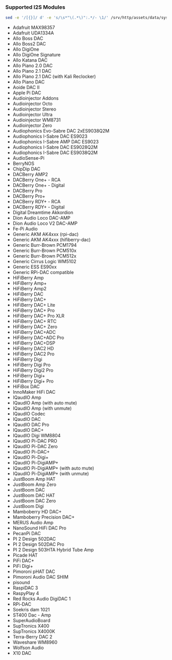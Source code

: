 ### Supported I2S Modules
```sh
sed -e '/[{}]/ d' -e 's/\s*"\(.*\)":.*/- \1/' /srv/http/assets/data/system-i2s.json
```

- Adafruit MAX98357
- Adafruit UDA1334A
- Allo Boss DAC
- Allo Boss2 DAC
- Allo DigiOne
- Allo DigiOne Signature
- Allo Katana DAC
- Allo Piano 2.0 DAC
- Allo Piano 2.1 DAC
- Allo Piano 2.1 DAC (with Kali Reclocker)
- Allo Piano DAC
- Aoide DAC II
- Apple Pi DAC
- Audioinjector Addons
- Audioinjector Octo
- Audioinjector Stereo
- Audioinjector Ultra
- Audioinjector WM8731
- Audioinjector Zero
- Audiophonics Evo-Sabre DAC 2xES9038Q2M
- Audiophonics I-Sabre DAC ES9023
- Audiophonics I-Sabre AMP DAC ES9023
- Audiophonics I-Sabre DAC ES9028Q2M
- Audiophonics I-Sabre DAC ES9038Q2M
- AudioSense-Pi
- BerryNOS
- ChipDip DAC
- DACBerry AMP2
- DACBerry One+ - RCA
- DACBerry One+ - Digital
- DACBerry Pro
- DACBerry Pro+
- DACBerry RDY+ - RCA
- DACBerry RDY+ - Digital
- Digital Dreamtime Akkordion
- Dion Audio Loco DAC-AMP
- Dion Audio Loco V2 DAC-AMP
- Fe-Pi Audio
- Generic AKM AK4xxx (rpi-dac)
- Generic AKM AK4xxx (hifiberry-dac)
- Generic Burr-Brown PCM1794
- Generic Burr-Brown PCM510x
- Generic Burr-Brown PCM512x
- Generic Cirrus Logic WM5102
- Generic ESS ES90xx
- Generic RPi-DAC compatible
- HiFiBerry Amp
- HiFiBerry Amp+
- HiFiBerry Amp2
- HiFiBerry DAC
- HiFiBerry DAC+
- HiFiBerry DAC+ Lite
- HiFiBerry DAC+ Pro
- HiFiBerry DAC+ Pro XLR
- HiFiBerry DAC+ RTC
- HiFiBerry DAC+ Zero
- HiFiBerry DAC+ADC
- HiFiBerry DAC+ADC Pro
- HiFiBerry DAC+DSP
- HiFiBerry DAC2 HD
- HiFiBerry DAC2 Pro
- HiFiBerry Digi
- HiFiBerry Digi Pro
- HiFiBerry Digi2 Pro
- HiFiBerry Digi+
- HiFiBerry Digi+ Pro
- HiFiBox DAC
- InnoMaker HiFi DAC
- IQaudIO Amp
- IQaudIO Amp (with auto mute)
- IQaudIO Amp (with unmute)
- IQaudIO Codec
- IQaudIO DAC
- IQaudIO DAC Pro
- IQaudIO DAC+
- IQaudIO Digi WM8804
- IQaudIO Pi-DAC PRO
- IQaudIO Pi-DAC Zero
- IQaudIO Pi-DAC+
- IQaudIO Pi-Digi+
- IQaudIO Pi-DigiAMP+
- IQaudIO Pi-DigiAMP+ (with auto mute)
- IQaudIO Pi-DigiAMP+ (with unmute)
- JustBoom Amp HAT
- JustBoom Amp Zero
- JustBoom DAC
- JustBoom DAC HAT
- JustBoom DAC Zero
- JustBoom Digi
- Mamboberry HD DAC+
- Mamboberry Precision DAC+
- MERUS Audio Amp
- NanoSound HiFi DAC Pro
- PecanPi DAC
- PI 2 Design 502DAC
- PI 2 Design 502DAC Pro
- PI 2 Design 503HTA Hybrid Tube Amp
- Picade HAT
- PiFi DAC+
- PiFi Digi+
- Pimoroni pHAT DAC
- Pimoroni Audio DAC SHIM
- pisound
- RaspiDAC 3
- RaspyPlay 4
- Red Rocks Audio DigiDAC 1
- RPi-DAC
- Soekris dam 1021
- ST400 Dac - Amp
- SuperAudioBoard
- SupTronics X400
- SupTronics X4000K
- Terra-Berry DAC 2
- Waveshare WM8960
- Wolfson Audio
- X10 DAC
